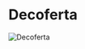 # Decoferta
![Decoferta](https://github.com/Drito-Web/Decoferta/assets/85425364/590036bb-1b75-49a6-985f-e5698a3f32f2)
